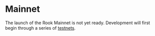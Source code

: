 # Mainnet

The launch of the Rook Mainnet is not yet ready. Development will first begin through a series of [testnets](./testnets.md).